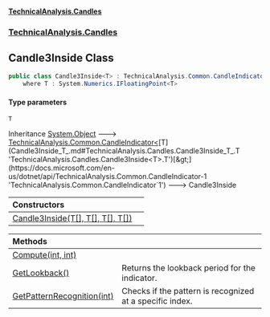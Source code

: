 #### [TechnicalAnalysis.Candles](TechnicalAnalysis.Candles.md 'TechnicalAnalysis.Candles')
### [TechnicalAnalysis.Candles](TechnicalAnalysis.Candles.md#TechnicalAnalysis.Candles 'TechnicalAnalysis.Candles')

## Candle3Inside<T> Class

```csharp
public class Candle3Inside<T> : TechnicalAnalysis.Common.CandleIndicator<T>
    where T : System.Numerics.IFloatingPoint<T>
```
#### Type parameters

<a name='TechnicalAnalysis.Candles.Candle3Inside_T_.T'></a>

`T`

Inheritance [System.Object](https://docs.microsoft.com/en-us/dotnet/api/System.Object 'System.Object') &#129106; [TechnicalAnalysis.Common.CandleIndicator&lt;](https://docs.microsoft.com/en-us/dotnet/api/TechnicalAnalysis.Common.CandleIndicator-1 'TechnicalAnalysis.Common.CandleIndicator`1')[T](Candle3Inside_T_.md#TechnicalAnalysis.Candles.Candle3Inside_T_.T 'TechnicalAnalysis.Candles.Candle3Inside<T>.T')[&gt;](https://docs.microsoft.com/en-us/dotnet/api/TechnicalAnalysis.Common.CandleIndicator-1 'TechnicalAnalysis.Common.CandleIndicator`1') &#129106; Candle3Inside<T>

| Constructors | |
| :--- | :--- |
| [Candle3Inside(T[], T[], T[], T[])](Candle3Inside_T_.Candle3Inside(T[],T[],T[],T[]).md 'TechnicalAnalysis.Candles.Candle3Inside<T>.Candle3Inside(T[], T[], T[], T[])') | |

| Methods | |
| :--- | :--- |
| [Compute(int, int)](Candle3Inside_T_.Compute(int,int).md 'TechnicalAnalysis.Candles.Candle3Inside<T>.Compute(int, int)') | |
| [GetLookback()](Candle3Inside_T_.GetLookback().md 'TechnicalAnalysis.Candles.Candle3Inside<T>.GetLookback()') | Returns the lookback period for the indicator. |
| [GetPatternRecognition(int)](Candle3Inside_T_.GetPatternRecognition(int).md 'TechnicalAnalysis.Candles.Candle3Inside<T>.GetPatternRecognition(int)') | Checks if the pattern is recognized at a specific index. |
